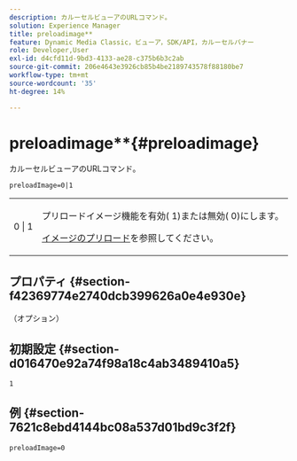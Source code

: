 ```yaml
---
description: カルーセルビューアのURLコマンド。
solution: Experience Manager
title: preloadimage**
feature: Dynamic Media Classic，ビューア，SDK/API，カルーセルバナー
role: Developer,User
exl-id: d4cfd11d-9bd3-4133-ae28-c375b6b3c2ab
source-git-commit: 206e4643e3926cb85b4be2189743578f88180be7
workflow-type: tm+mt
source-wordcount: '35'
ht-degree: 14%

---
```


# preloadimage**{#preloadimage}

カルーセルビューアのURLコマンド。

`preloadImage=0|1`

<table id="table_C616483932C2482CA9794DDD7313FD7C"> 
 <tbody> 
  <tr> 
   <td colname="col1"> <p> <span class="codeph"> 0 | 1</span> </p> </td> 
   <td colname="col2"> <p> プリロードイメージ機能を有効(<span class="codeph"> 1</span>)または無効(<span class="codeph"> 0</span>)にします。 </p> <p><a href="../../../c-html5-aem-asset-viewers/c-html5-aem-carousel/c-html5-aem-carousel-preload-image.md" format="dita" scope="local">イメージのプリロード</a>を参照してください。 </p> </td> 
  </tr> 
 </tbody> 
</table>

## プロパティ {#section-f42369774e2740dcb399626a0e4e930e}

（オプション）

## 初期設定 {#section-d016470e92a74f98a18c4ab3489410a5}

`1`

## 例 {#section-7621c8ebd4144bc08a537d01bd9c3f2f}

```
preloadImage=0
```
